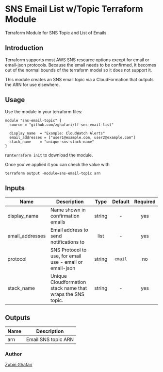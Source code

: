 
# SNS Email List w/Topic Terraform Module #

Terraform Module for SNS Topic and List of Emails

## Introduction

Terraform supports most AWS SNS resource options except for email or email-json protocols. Because the email needs to be
confirmed, it becomes out of the normal bounds of the terraform model so it does not support it. 

This module creates an SNS email topic via a CloudFormation that outputs the ARN for use elsewhere. 

## Usage

Use the module in your terraform files:

    module "sns-email-topic" {
      source = "github.com/zghafari/tf-sns-email-list"

      display_name  = "Example: CloudWatch Alerts"
      email_addresses = ["user1@example.com, user2@example.com"]
      stack_name    = "unique-sns-stack-name"
    }

run`terraform init` to download the module.

Once you've applied it you can check the value with

    terraform output -module=sns-email-topic arn

<!-- BEGINNING OF PRE-COMMIT-TERRAFORM DOCS HOOK -->

## Inputs

| Name | Description | Type | Default | Required |
|------|-------------|:----:|:-----:|:-----:|
| display_name | Name shown in confirmation emails | string | - | yes |
| email_addresses | Email address to send notifications to | list | - | yes |
| protocol | SNS Protocol to use, for email use - email or email-json | string | `email` | no |
| stack_name | Unique Cloudformation stack name that wraps the SNS topic. | string | - | yes |

## Outputs

| Name | Description |
|------|-------------|
| arn | Email SNS topic ARN |

<!-- END OF PRE-COMMIT-TERRAFORM DOCS HOOK -->

### Author

  [Zubin Ghafari](https://www.linkedin.com/in/zghafari/)
